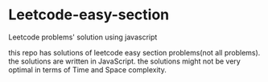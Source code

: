 # Leetcode-easy-section
Leetcode problems' solution using javascript 

this repo has solutions of leetcode easy section problems(not all problems).
the solutions are written in JavaScript.
the solutions might not be very optimal in terms of Time and Space complexity.

